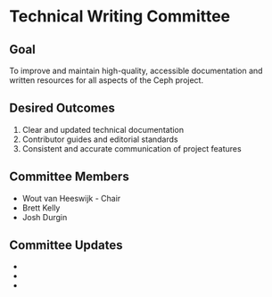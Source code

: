 # Technical Writing Committee

## Goal

To improve and maintain high-quality, accessible documentation and written resources for all aspects of the Ceph project.

## Desired Outcomes

1. Clear and updated technical documentation
2. Contributor guides and editorial standards
3. Consistent and accurate communication of project features

## Committee Members

* Wout van Heeswijk - Chair
* Brett Kelly
* Josh Durgin

## Committee Updates
* 
* 
*
